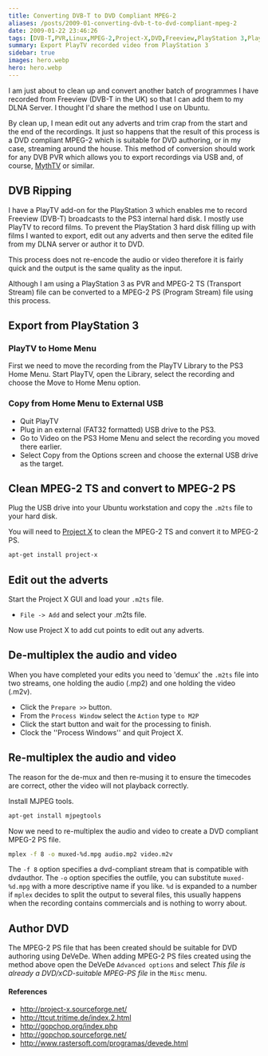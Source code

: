 ```yaml
---
title: Converting DVB-T to DVD Compliant MPEG-2
aliases: /posts/2009-01-converting-dvb-t-to-dvd-compliant-mpeg-2
date: 2009-01-22 23:46:26
tags: [DVB-T,PVR,Linux,MPEG-2,Project-X,DVD,Freeview,PlayStation 3,PlayTV ]
summary: Export PlayTV recorded video from PlayStation 3
sidebar: true
images: hero.webp
hero: hero.webp
---
```


I am just about to clean up and convert another batch of programmes I have
recorded from Freeview (DVB-T in the UK) so that I can add them to my
DLNA Server. I thought I'd share the method I use on Ubuntu.

By clean up, I mean edit out any adverts and trim crap from the start and the
end of the recordings. It just so happens that the result of this process is
a DVD compliant MPEG-2 which is suitable for DVD authoring, or in my case,
streaming around the house. This method of conversion should work for any DVB
PVR which allows you to export recordings via USB and, of course,
[MythTV](http://www.mythtv.org/) or similar.

## DVB Ripping

I have a PlayTV add-on for the PlayStation 3 which enables me to record Freeview
(DVB-T) broadcasts to the PS3 internal hard disk. I mostly use PlayTV to record
films. To prevent the PlayStation 3 hard disk filling up with films I wanted to
export, edit out any adverts and then serve the edited file from my DLNA server
or author it to DVD.

This process does not re-encode the audio or video therefore it is fairly quick
and the output is the same quality as the input.

Although I am using a PlayStation 3 as PVR and MPEG-2 TS (Transport Stream) file
can be converted to a MPEG-2 PS (Program Stream) file using this process.

## Export from PlayStation 3

### PlayTV to Home Menu

First we need to move the recording from the PlayTV Library to the PS3 Home Menu.
Start PlayTV, open the Library, select the recording and choose the Move to Home
Menu option.

### Copy from Home Menu to External USB

  * Quit PlayTV
  * Plug in an external (FAT32 formatted) USB drive to the PS3.
  * Go to Video on the PS3 Home Menu and select the recording you moved there earlier.
  * Select Copy from the Options screen and choose the external USB drive as the target.

## Clean MPEG-2 TS and convert to MPEG-2 PS

Plug the USB drive into your Ubuntu workstation and copy the `.m2ts` file to your
hard disk.

You will need to [Project X](http://project-x.sourceforge.net/) to clean the
MPEG-2 TS and convert it to MPEG-2 PS.

```bash
apt-get install project-x
```

## Edit out the adverts

Start the Project X GUI and load your `.m2ts` file.

  * `File -> Add` and select your .m2ts file.

Now use Project X to add cut points to edit out any adverts.

## De-multiplex the audio and video

When you have completed your edits you need to 'demux' the `.m2ts` file into two
streams, one holding the audio (.mp2) and one holding the video (.m2v).

  * Click the `Prepare >>` button.
  * From the `Process Window` select the `Action` type `to M2P`
  * Click the start button and wait for the processing to finish.
  * Clock the ''Process Windows'' and quit Project X.

## Re-multiplex the audio and video

The reason for the de-mux and then re-musing it to ensure the timecodes are
correct, other the video will not playback correctly.

Install MJPEG tools.

```bash
apt-get install mjpegtools
```

Now we need to re-multiplex the audio and video to create a DVD compliant MPEG-2 PS file.

```bash
mplex -f 8 -o muxed-%d.mpg audio.mp2 video.m2v
```

The `-f 8` option specifies a dvd-compliant stream that is compatible with dvdauthor.
The `-o` option specifies the outfile, you can substitute `muxed-%d.mpg` with a
more descriptive name if you like. `%d` is expanded to a number if `mplex` decides
to split the output to several files, this usually happens when the recording
contains commercials and is nothing to worry about.

## Author DVD

The MPEG-2 PS file that has been created should be suitable for DVD authoring
using DeVeDe. When adding MPEG-2 PS files created using the method above open
the DeVeDe `Advanced options` and select *This file is already a DVD/xCD-suitable
MPEG-PS file* in the `Misc` menu.

#### References

  * <http://project-x.sourceforge.net/>
  * <http://ttcut.tritime.de/index.2.html>
  * <http://gopchop.org/index.php>
  * <http://gopchop.sourceforge.net/>
  * <http://www.rastersoft.com/programas/devede.html>
